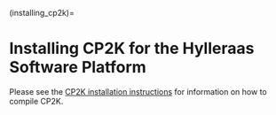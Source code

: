 (installing_cp2k)=
# Installing CP2K for the Hylleraas Software Platform
Please see the [CP2K installation instructions](https://www.cp2k.org/howto) for information on
how to compile CP2K.
